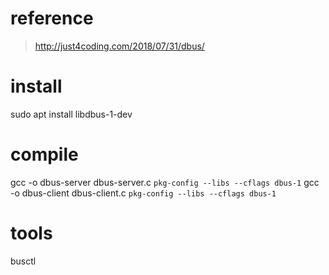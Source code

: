 # reference
> http://just4coding.com/2018/07/31/dbus/

# install
sudo apt install libdbus-1-dev

# compile
gcc -o dbus-server dbus-server.c `pkg-config --libs --cflags dbus-1`
gcc -o dbus-client dbus-client.c `pkg-config --libs --cflags dbus-1`

# tools
busctl
